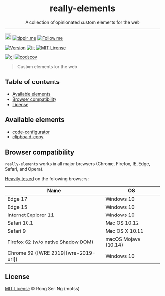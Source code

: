 <div align="center" style="text-align: center;">
  <h1 style="border-bottom: none;">really-elements</h1>

  <p>A collection of opinionated custom elements for the web</p>
</div>

<hr />

<a href="https://www.buymeacoffee.com/RLmMhgXFb" target="_blank" rel="noopener noreferrer"><img src="https://www.buymeacoffee.com/assets/img/custom_images/orange_img.png" alt="Buy Me A Coffee" style="height: 20px !important;width: auto !important;" ></a>
[![tippin.me][tippin-me-badge]][tippin-me-url]
[![Follow me][follow-me-badge]][follow-me-url]

[![Version][version-badge]][version-url]
[![lit][lit-version-badge]][lit-url]
[![MIT License][mit-license-badge]][mit-license-url]

[![ci][ga-badge]][ga-url]
[![codecov][codecov-badge]][codecov-url]

> Custom elements for the web

## Table of contents <!-- omit in toc -->

- [Available elements](#available-elements)
- [Browser compatibility](#browser-compatibility)
- [License](#license)

## Available elements

* [code-configurator]
* [clipboard-copy]

## Browser compatibility

`really-elements` works in all major browsers (Chrome, Firefox, IE, Edge, Safari, and Opera).

[Heavily tested](/.circleci/config.yml) on the following browsers:

| Name | OS |
| --- | --- |
| Edge 17 | Windows 10 |
| Edge 15 | Windows 10 |
| Internet Explorer 11 | Windows 10 |
| Safari 10.1 | Mac OS 10.12 |
| Safari 9 | Mac OS X 10.11 |
| Firefox 62 (w/o native Shadow DOM) | macOS Mojave (10.14) |
| Chrome 69 ([WRE 2019][wre-2019-url]) | Windows 10 |

## License

[MIT License](https://motss.mit-license.org/) © Rong Sen Ng (motss)

<!-- References -->
[lit-url]: https://github.com/lit/lit
[web-component-tester-url]: https://github.com/Polymer/tools/tree/master/packages/web-component-tester

[code-configurator]: ./src/code-configurator
[clipboard-copy]: ./src/clipboard-copy

<!-- Badges -->
[tippin-me-badge]: https://badgen.net/badge/%E2%9A%A1%EF%B8%8Ftippin.me/@igarshmyb/F0918E
[follow-me-badge]: https://flat.badgen.net/twitter/follow/igarshmyb?icon=twitter

[version-badge]: https://flat.badgen.net/npm/v/@reallyland/reallyelements?icon=npm
[lit-version-badge]: https://flat.badgen.net/npm/v/lit/latest?icon=npm&label=lit
[mit-license-badge]: https://flat.badgen.net/npm/license/@reallyland/really-elements

[tippin-me-badge]: https://badgen.net/badge/%E2%9A%A1%EF%B8%8Ftippin.me/@igarshmyb/F0918E
[follow-me-badge]: https://flat.badgen.net/twitter/follow/igarshmyb?icon=twitter

[mit-license-badge]: https://flat.badgen.net/github/license/reallyland/really-elements

[ga-badge]: https://github.com/reallyland/really-elements/actions/workflows/ci.yml/badge.svg
[codecov-badge]: https://codecov.io/gh/reallyland/really-elements/branch/master/graph/badge.svg?token=llfCEKYjkd

<!-- Links -->
[tippin-me-url]: https://tippin.me/@igarshmyb
[follow-me-url]: https://twitter.com/igarshmyb?utm_source=github.com&amp;utm_medium=referral&amp;utm_content=@reallyland/really-elements

[version-url]: https://www.npmjs.com/package/@reallyland/really-elements/v/latest?utm_source=github.com&amp;utm_medium=referral&amp;utm_content=@reallyland/really-elements
[mit-license-url]: /LICENSE

[ga-url]: https://github.com/reallyland/really-elements/actions/workflows/ci.yml
[codecov-url]: https://codecov.io/gh/reallyland/really-elements
